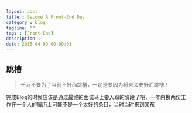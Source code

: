 ```yaml
---
layout: post
title : Become A Front-End Dev
category : blog
tagline: ""
tags : [Front-End]
description : 
date: 2015-04-09 00:00:01
---
```


## 跳槽

> 千万不要为了当前不好而跳槽，一定是要因为将来会更好而跳槽！

完成Blog的时候应该是通过最终的面试马上要入职的阶段了吧，一年内换两份工作在一个人的履历上可能不是一个太好的条目，当时当时来到某东